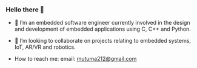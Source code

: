 ### Hello there 👋

- 🔭 I’m an embedded software engineer currently involved in the design and development of embedded applications using C, C++ and Python.
- 👯 I’m looking to collaborate on projects relating to embedded systems, IoT, AR/VR and robotics.

- How to reach me: email: mutuma212@gmail.com
